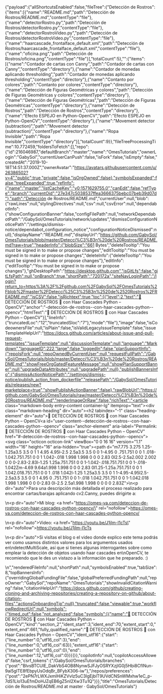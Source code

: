 {"payload":{"allShortcutsEnabled":false,"fileTree":{"Detección de Rostros":{"items":[{"name":"README.md","path":"Detección de Rostros/README.md","contentType":"file"},{"name":"detectorRostro.py","path":"Detección de Rostros/detectorRostro.py","contentType":"file"},{"name":"detectorRostroVideo.py","path":"Detección de Rostros/detectorRostroVideo.py","contentType":"file"},{"name":"haarcascade_frontalface_default.xml","path":"Detección de Rostros/haarcascade_frontalface_default.xml","contentType":"file"},{"name":"oficina.png","path":"Detección de Rostros/oficina.png","contentType":"file"}],"totalCount":5},"":{"items":[{"name":"Contador de cartas con Canny","path":"Contador de cartas con Canny","contentType":"directory"},{"name":"Contador de monedas aplicando thresholding","path":"Contador de monedas aplicando thresholding","contentType":"directory"},{"name":"Contanto por colores","path":"Contanto por colores","contentType":"directory"},{"name":"Detección de Figuras Geométricas y colores","path":"Detección de Figuras Geométricas y colores","contentType":"directory"},{"name":"Detección de Figuras Geométricas","path":"Detección de Figuras Geométricas","contentType":"directory"},{"name":"Detección de Rostros","path":"Detección de Rostros","contentType":"directory"},{"name":"Efecto ESPEJO en Python-OpenCV","path":"Efecto ESPEJO en Python-OpenCV","contentType":"directory"},{"name":"Movement detector (subtraction)","path":"Movement detector (subtraction)","contentType":"directory"},{"name":"Ropa Invisible","path":"Ropa Invisible","contentType":"directory"}],"totalCount":9}},"fileTreeProcessingTime":10.772459,"foldersToFetch":[],"repo":{"id":216046987,"defaultBranch":"master","name":"OmesTutorials","ownerLogin":"GabySol","currentUserCanPush":false,"isFork":false,"isEmpty":false,"createdAt":"2019-10-18T14:51:37.000Z","ownerAvatar":"https://avatars.githubusercontent.com/u/26386502?v=4","public":true,"private":false,"isOrgOwned":false},"symbolsExpanded":false,"treeExpanded":true,"refInfo":{"name":"master","listCacheKey":"v0:1571629755.0","canEdit":false,"refType":"branch","currentOid":"27e347c5038537ffea3666375bebc07beb39d07d"},"path":"Detección de Rostros/README.md","currentUser":null,"blob":{"rawLines":null,"stylingDirectives":null,"csv":null,"csvError":null,"dependabotInfo":{"showConfigurationBanner":false,"configFilePath":null,"networkDependabotPath":"/GabySol/OmesTutorials/network/updates","dismissConfigurationNoticePath":"/settings/dismiss-notice/dependabot_configuration_notice","configurationNoticeDismissed":null},"displayName":"README.md","displayUrl":"https://github.com/GabySol/OmesTutorials/blob/master/Detecci%C3%B3n%20de%20Rostros/README.md?raw=true","headerInfo":{"blobSize":"661 Bytes","deleteTooltip":"You must be signed in to make or propose changes","editTooltip":"You must be signed in to make or propose changes","deleteInfo":{"deleteTooltip":"You must be signed in to make or propose changes"},"editInfo":{"editTooltip":"You must be signed in to make or propose changes"},"ghDesktopPath":"https://desktop.github.com","isGitLfs":false,"gitLfsPath":null,"onBranch":true,"shortPath":"720172a","siteNavLoginPath":"/login?return_to=https%3A%2F%2Fgithub.com%2FGabySol%2FOmesTutorials%2Fblob%2Fmaster%2FDetecci%25C3%25B3n%2520de%2520Rostros%2FREADME.md","isCSV":false,"isRichtext":true,"toc":[{"level":2,"text":"👨 DETECCIÓN DE ROSTROS 👩 con Haar Cascades Python – OpenCV","anchor":"-detección-de-rostros--con-haar-cascades-python--opencv","htmlText":"👨 DETECCIÓN DE ROSTROS 👩 con Haar Cascades Python – OpenCV"}],"lineInfo":{"truncatedLoc":"12","truncatedSloc":"7"},"mode":"file"},"image":false,"isCodeownersFile":null,"isPlain":false,"isValidLegacyIssueTemplate":false,"issueTemplateHelpUrl":"https://docs.github.com/articles/about-issue-and-pull-request-templates","issueTemplate":null,"discussionTemplate":null,"language":"Markdown","languageID":222,"large":false,"loggedIn":false,"planSupportInfo":{"repoIsFork":null,"repoOwnedByCurrentUser":null,"requestFullPath":"/GabySol/OmesTutorials/blob/master/Detecci%C3%B3n%20de%20Rostros/README.md","showFreeOrgGatedFeatureMessage":null,"showPlanSupportBanner":null,"upgradeDataAttributes":null,"upgradePath":null},"publishBannersInfo":{"dismissActionNoticePath":"/settings/dismiss-notice/publish_action_from_dockerfile","releasePath":"/GabySol/OmesTutorials/releases/new?marketplace=true","showPublishActionBanner":false},"rawBlobUrl":"https://github.com/GabySol/OmesTutorials/raw/master/Detecci%C3%B3n%20de%20Rostros/README.md","renderImageOrRaw":false,"richText":"<article class=\"markdown-body entry-content container-lg\" itemprop=\"text\"><div class=\"markdown-heading\" dir=\"auto\"><h2 tabindex=\"-1\" class=\"heading-element\" dir=\"auto\">👨 DETECCIÓN DE ROSTROS 👩 con Haar Cascades Python – OpenCV</h2><a id=\"user-content--detección-de-rostros--con-haar-cascades-python--opencv\" class=\"anchor-element\" aria-label=\"Permalink: 👨 DETECCIÓN DE ROSTROS 👩 con Haar Cascades Python – OpenCV\" href=\"#-detección-de-rostros--con-haar-cascades-python--opencv\"><svg class=\"octicon octicon-link\" viewBox=\"0 0 16 16\" version=\"1.1\" width=\"16\" height=\"16\" aria-hidden=\"true\"><path d=\"m7.775 3.275 1.25-1.25a3.5 3.5 0 1 1 4.95 4.95l-2.5 2.5a3.5 3.5 0 0 1-4.95 0 .751.751 0 0 1 .018-1.042.751.751 0 0 1 1.042-.018 1.998 1.998 0 0 0 2.83 0l2.5-2.5a2.002 2.002 0 0 0-2.83-2.83l-1.25 1.25a.751.751 0 0 1-1.042-.018.751.751 0 0 1-.018-1.042Zm-4.69 9.64a1.998 1.998 0 0 0 2.83 0l1.25-1.25a.751.751 0 0 1 1.042.018.751.751 0 0 1 .018 1.042l-1.25 1.25a3.5 3.5 0 1 1-4.95-4.95l2.5-2.5a3.5 3.5 0 0 1 4.95 0 .751.751 0 0 1-.018 1.042.751.751 0 0 1-1.042.018 1.998 1.998 0 0 0-2.83 0l-2.5 2.5a1.998 1.998 0 0 0 0 2.83Z\"></path></svg></a></div>\n<p dir=\"auto\">Para una descripción más detallada el proceso realizado para encontrar cartas/barajas aplicando cv2.Canny, puedes dirigirte a:</p>\n<p dir=\"auto\">Mi blog: <a href=\"https://omes-va.com/deteccion-de-rostros-con-haar-cascades-python-opencv/\" rel=\"nofollow\">https://omes-va.com/deteccion-de-rostros-con-haar-cascades-python-opencv/</a></p>\n<p dir=\"auto\">Video: <a href=\"https://youtu.be/J1jlm-I1cTs\" rel=\"nofollow\">https://youtu.be/J1jlm-I1cTs</a></p>\n<p dir=\"auto\">Si visitas el blog o el video donde explico este tema podrás ver como usamos distintos valores para los argumentos usados en\ndetectMultiScale, así que si tienes algunas interrogantes sobre como emplear la detección de objetos usando haar cascades en\nOpenCV, te recomiendo que le des un vistazo a la información que he preparado.  :)</p>\n</article>","renderedFileInfo":null,"shortPath":null,"symbolsEnabled":true,"tabSize":8,"topBannersInfo":{"overridingGlobalFundingFile":false,"globalPreferredFundingPath":null,"repoOwner":"GabySol","repoName":"OmesTutorials","showInvalidCitationWarning":false,"citationHelpUrl":"https://docs.github.com/github/creating-cloning-and-archiving-repositories/creating-a-repository-on-github/about-citation-files","actionsOnboardingTip":null},"truncated":false,"viewable":true,"workflowRedirectUrl":null,"symbols":{"timed_out":false,"not_analyzed":false,"symbols":[{"name":"👨 DETECCIÓN DE ROSTROS 👩 con Haar Cascades Python – OpenCV","kind":"section_2","ident_start":3,"ident_end":70,"extent_start":0,"extent_end":661,"fully_qualified_name":"👨 DETECCIÓN DE ROSTROS 👩 con Haar Cascades Python – OpenCV","ident_utf16":{"start":{"line_number":0,"utf16_col":3},"end":{"line_number":0,"utf16_col":63}},"extent_utf16":{"start":{"line_number":0,"utf16_col":0},"end":{"line_number":12,"utf16_col":0}}}]}},"copilotInfo":null,"copilotAccessAllowed":false,"csrf_tokens":{"/GabySol/OmesTutorials/branches":{"post":"BlvsBTCUlE_DakVbS4OB8NynwSJFJyOSRYXzjIG0j5Hbi8CfINun-9ai5gITE8fEbpyUsOdqBr_BFybX306-iw"},"/repos/preferences":{"post":"2ePN7rLWXJxmlHiKZVvIz5uC3lgEjbIT9UVdCNSnWMxhw1eC_p-7dS1Llo13uEfmDoHJZqEB6gZ5nI2Xw3Tu1Q"}}},"title":"OmesTutorials/Detección de Rostros/README.md at master · GabySol/OmesTutorials"}